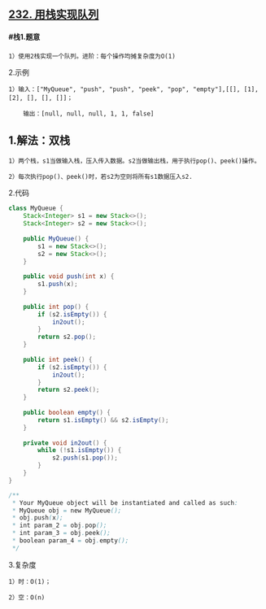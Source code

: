 ## [232. 用栈实现队列](https://leetcode.cn/problems/implement-queue-using-stacks/description/)

#### #栈1.题意

    1）使用2栈实现一个队列。进阶：每个操作均摊复杂度为O(1)

2.示例

    1）输入：["MyQueue", "push", "push", "peek", "pop", "empty"],[[], [1], [2], [], [], []]；

        输出：[null, null, null, 1, 1, false]


## 1.解法：双栈

    1）两个栈，s1当做输入栈，压入传入数据。s2当做输出栈，用于执行pop()、peek()操作。

    2）每次执行pop()、peek()时，若s2为空则将所有s1数据压入s2.

2.代码
```java
class MyQueue {
    Stack<Integer> s1 = new Stack<>();
    Stack<Integer> s2 = new Stack<>();
    
    public MyQueue() {
        s1 = new Stack<>();
        s2 = new Stack<>();
    }
    
    public void push(int x) {
        s1.push(x);
    }
    
    public int pop() {
        if (s2.isEmpty()) {
            in2out();
        }
        return s2.pop();
    }
    
    public int peek() {
        if (s2.isEmpty()) {
            in2out();
        }
        return s2.peek();
    }
    
    public boolean empty() {
        return s1.isEmpty() && s2.isEmpty();
    }
    
    private void in2out() {
        while (!s1.isEmpty()) {
            s2.push(s1.pop());
        }
    }
}

/**
 * Your MyQueue object will be instantiated and called as such:
 * MyQueue obj = new MyQueue();
 * obj.push(x);
 * int param_2 = obj.pop();
 * int param_3 = obj.peek();
 * boolean param_4 = obj.empty();
 */

```

3.复杂度

    1）时：O(1)；

    2）空：O(n)